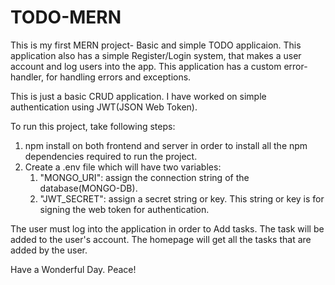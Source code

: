# TODO-MERN

This is my first MERN project- Basic and simple TODO applicaion.
This application also has a simple Register/Login system, that makes a user account and log users into the app.
This application has a custom error-handler, for handling errors and exceptions.

This is just a basic CRUD application. I have worked on simple authentication using JWT(JSON Web Token).

To run this project, take following steps:

1. npm install on both frontend and server in order to install all the npm dependencies required to run the project.
2. Create a .env file which will have two variables:
    1. "MONGO_URI": assign the connection string of the database(MONGO-DB).
    2. "JWT_SECRET": assign a secret string or key. This string or key is for signing the web token for authentication.

The user must log into the application in order to Add tasks.
The task will be added to the user's account.
The homepage will get all the tasks that are added by the user.

Have a Wonderful Day.
Peace!
